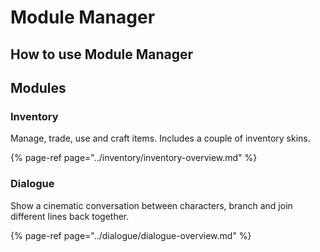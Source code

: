 # Module Manager

## How to use Module Manager



## Modules

### Inventory

Manage, trade, use and craft items. Includes a couple of inventory skins.

{% page-ref page="../inventory/inventory-overview.md" %}

### Dialogue

Show a cinematic conversation between characters, branch and join different lines back together.

{% page-ref page="../dialogue/dialogue-overview.md" %}



